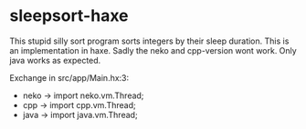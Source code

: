 sleepsort-haxe
==============

This stupid silly sort program sorts integers by their sleep duration. This is an implementation in haxe. 
Sadly the neko and cpp-version wont work. Only java works as expected.

Exchange in src/app/Main.hx:3:

* neko -> import neko.vm.Thread;
* cpp  -> import cpp.vm.Thread;
* java -> import java.vm.Thread;

